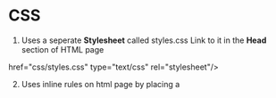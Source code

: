 # CSS

1. Uses a seperate **Stylesheet** called styles.css
Link to it in the **Head** section of HTML page
<link> href="css/styles.css" type="text/css" rel="stylesheet"/>

2. Uses inline rules on html page by placing a <style> element within the <head>

Block | Inline
______|_______
<h1>-<h6>, <p>, <div>|<b>, <i>, <img>, <em>, <span>

## Examples of styles:

Boxes:
Control width & height 
Borders - colors, width, & style
Back Ground - colors & Images
Position within browser window

Text: Typeface, size, color, italics, bold, case

## Selectors

- Selector {
    Declaration goes here
    **Property:** *Value*
}

Universal = * {}
Elements = h1 {}
Class = .classname {}
ID = #idname {}

## Hierarchy

Child elements will inherit their parents properties
More specific selectors will take precedence
last rule applied will take precedence
adding **!** after any property will give it priority

## Color

- RGB Values - (red,green,blue)
- HEX Codes - #FFFFFF hexidecimal values
- Color Names - 147 predefined colors
- Hue - expressed as an angle (0-360)
- Saturation - Expressed as a %
- Lightness - 0%(white) 50%(normal) 100%(black) 
- Alpha - Opacity (Transparency) between 0 - 1.0